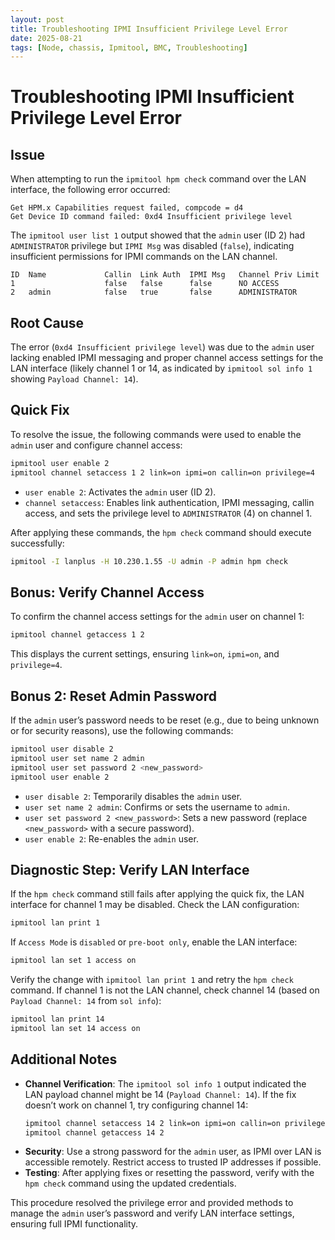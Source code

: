 ```yaml
---
layout: post
title: Troubleshooting IPMI Insufficient Privilege Level Error
date: 2025-08-21
tags: [Node, chassis, Ipmitool, BMC, Troubleshooting]
---
```


# Troubleshooting IPMI Insufficient Privilege Level Error

## Issue

When attempting to run the `ipmitool hpm check` command over the LAN interface, the following error occurred:

```
Get HPM.x Capabilities request failed, compcode = d4
Get Device ID command failed: 0xd4 Insufficient privilege level
```

The `ipmitool user list 1` output showed that the `admin` user (ID 2) had `ADMINISTRATOR` privilege but `IPMI Msg` was disabled (`false`), indicating insufficient permissions for IPMI commands on the LAN channel.

```
ID  Name             Callin  Link Auth  IPMI Msg   Channel Priv Limit
1                    false   false      false      NO ACCESS
2   admin            false   true       false      ADMINISTRATOR
```

## Root Cause

The error (`0xd4 Insufficient privilege level`) was due to the `admin` user lacking enabled IPMI messaging and proper channel access settings for the LAN interface (likely channel 1 or 14, as indicated by `ipmitool sol info 1` showing `Payload Channel: 14`).

## Quick Fix

To resolve the issue, the following commands were used to enable the `admin` user and configure channel access:

```bash
ipmitool user enable 2
ipmitool channel setaccess 1 2 link=on ipmi=on callin=on privilege=4
```

- `user enable 2`: Activates the `admin` user (ID 2).
- `channel setaccess`: Enables link authentication, IPMI messaging, callin access, and sets the privilege level to `ADMINISTRATOR` (4) on channel 1.

After applying these commands, the `hpm check` command should execute successfully:

```bash
ipmitool -I lanplus -H 10.230.1.55 -U admin -P admin hpm check
```

## Bonus: Verify Channel Access

To confirm the channel access settings for the `admin` user on channel 1:

```bash
ipmitool channel getaccess 1 2
```

This displays the current settings, ensuring `link=on`, `ipmi=on`, and `privilege=4`.

## Bonus 2: Reset Admin Password

If the `admin` user’s password needs to be reset (e.g., due to being unknown or for security reasons), use the following commands:

```bash
ipmitool user disable 2
ipmitool user set name 2 admin
ipmitool user set password 2 <new_password>
ipmitool user enable 2
```

- `user disable 2`: Temporarily disables the `admin` user.
- `user set name 2 admin`: Confirms or sets the username to `admin`.
- `user set password 2 <new_password>`: Sets a new password (replace `<new_password>` with a secure password).
- `user enable 2`: Re-enables the `admin` user.

## Diagnostic Step: Verify LAN Interface

If the `hpm check` command still fails after applying the quick fix, the LAN interface for channel 1 may be disabled. Check the LAN configuration:

```bash
ipmitool lan print 1
```

If `Access Mode` is `disabled` or `pre-boot only`, enable the LAN interface:

```bash
ipmitool lan set 1 access on
```

Verify the change with `ipmitool lan print 1` and retry the `hpm check` command. If channel 1 is not the LAN channel, check channel 14 (based on `Payload Channel: 14` from `sol info`):

```bash
ipmitool lan print 14
ipmitool lan set 14 access on
```

## Additional Notes

- **Channel Verification**: The `ipmitool sol info 1` output indicated the LAN payload channel might be 14 (`Payload Channel: 14`). If the fix doesn’t work on channel 1, try configuring channel 14:
  ```bash
  ipmitool channel setaccess 14 2 link=on ipmi=on callin=on privilege=4
  ipmitool channel getaccess 14 2
  ```
- **Security**: Use a strong password for the `admin` user, as IPMI over LAN is accessible remotely. Restrict access to trusted IP addresses if possible.
- **Testing**: After applying fixes or resetting the password, verify with the `hpm check` command using the updated credentials.

This procedure resolved the privilege error and provided methods to manage the `admin` user’s password and verify LAN interface settings, ensuring full IPMI functionality.
